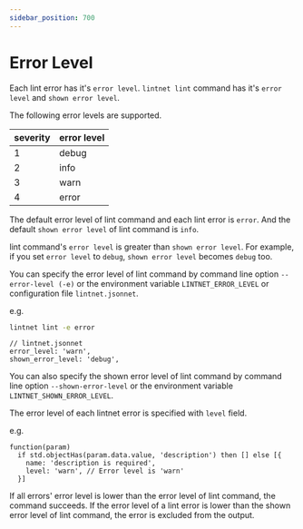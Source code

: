 ```yaml
---
sidebar_position: 700
---
```


# Error Level

Each lint error has it's `error level`.
`lintnet lint` command has it's `error level` and `shown error level`.

The following error levels are supported.

severity | error level
--- | ---
1 | debug
2 | info
3 | warn
4 | error

The default error level of lint command and each lint error is `error`.
And the default `shown error level` of lint command is `info`.

lint command's `error level` is greater than `shown error level`.
For example, if you set `error level` to `debug`, `shown error level` becomes `debug` too.

You can specify the error level of lint command by command line option `--error-level (-e)` or the environment variable `LINTNET_ERROR_LEVEL` or configuration file `lintnet.jsonnet`.

e.g.

```sh
lintnet lint -e error
```

```jsonnet
// lintnet.jsonnet
error_level: 'warn',
shown_error_level: 'debug',
```

You can also specify the shown error level of lint command by command line option `--shown-error-level` or the environment variable `LINTNET_SHOWN_ERROR_LEVEL`.

The error level of each lintnet error is specified with `level` field.

e.g.

```jsonnet
function(param)
  if std.objectHas(param.data.value, 'description') then [] else [{
    name: 'description is required',
    level: 'warn', // Error level is 'warn'
  }]
```

If all errors' error level is lower than the error level of lint command, the command succeeds.
If the error level of a lint error is lower than the shown error level of lint command, the error is excluded from the output.
